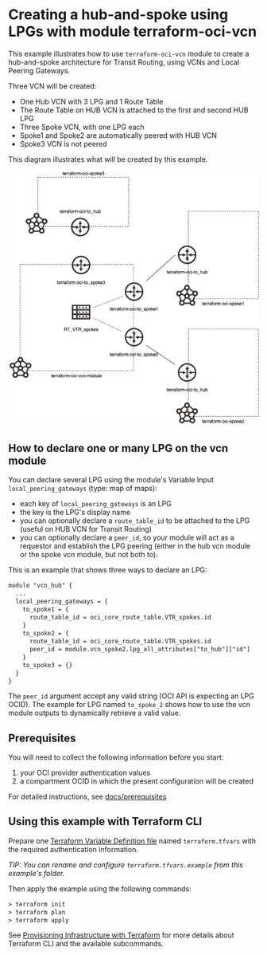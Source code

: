 # Creating a hub-and-spoke using LPGs with module terraform-oci-vcn

[Terraform Variable Definition file]:https://www.terraform.io/docs/language/values/variables.html#variable-definitions-tfvars-files
[Input Variables]:https://www.terraform.io/docs/language/values/variables.html
[Local Values]:https://www.terraform.io/docs/language/values/locals.html
[Named Values]:https://www.terraform.io/docs/language/expressions/references.html
[docs/prerequisites]:https://github.com/oracle-terraform-modules/terraform-oci-vcn/blob/main/docs/prerequisites.adoc
[docs/terraformoptions]:https://github.com/oracle-terraform-modules/terraform-oci-vcn/blob/main/docs/terraformoptions.adoc
[docs/routing_rules]:https://github.com/oracle-terraform-modules/terraform-oci-vcn/blob/main/docs/routing_rules.adoc
[Provisioning Infrastructure with Terraform]:https://www.terraform.io/docs/cli/run/index.html

This example illustrates how to use `terraform-oci-vcn` module to create a hub-and-spoke architecture for Transit Routing, using VCNs and Local Peering Gateways.

Three VCN will be created:

- One Hub VCN with 3 LPG and 1 Route Table
- The Route Table on HUB VCN is attached to the first and second HUB LPG
- Three Spoke VCN, with one LPG each
- Spoke1 and Spoke2 are automatically peered with HUB VCN
- Spoke3 VCN is not peered

This diagram illustrates what will be created by this example.

![diagram](https://github.com/oracle-terraform-modules/terraform-oci-vcn/blob/main/docs/images/hub-spoke-lpg.PNG?raw=true&sanitize=true)

## How to declare one or many LPG on the vcn module

You can declare several LPG using the module's Variable Input `local_peering_gateways` (type: map of maps):

- each key of `local_peering_gateways` is an LPG
- the key is the LPG's display name
- you can optionally declare a `route_table_id` to be attached to the LPG (useful on HUB VCN for Transit Routing)
- you can optionally declare a `peer_id`, so your module will act as a requestor and establish the LPG peering (either in the hub vcn module or the spoke vcn module, but not both to).

This is an example that shows three ways to declare an LPG:

```HCL
module "vcn_hub" {
  ...
  local_peering_gateways = {
    to_spoke1 = {
      route_table_id = oci_core_route_table.VTR_spokes.id
    }
    to_spoke2 = {
      route_table_id = oci_core_route_table.VTR_spokes.id
      peer_id = module.vcn_spoke2.lpg_all_attributes["to_hub"]["id"]
    }
    to_spoke3 = {}
  }
}
```

The `peer_id` argument accept any valid string (OCI API is expecting an LPG OCID). The example for LPG named `to_spoke_2` shows how to use the vcn module outputs to dynamically retrieve a valid value.

## Prerequisites

You will need to collect the following information before you start:

1. your OCI provider authentication values
2. a compartment OCID in which the present configuration will be created

For detailed instructions, see [docs/prerequisites]

## Using this example with Terraform CLI

Prepare one [Terraform Variable Definition file] named `terraform.tfvars` with the required authentication information.

*TIP: You can rename and configure `terraform.tfvars.example` from this example's folder.*

Then apply the example using the following commands:

```shell
> terraform init
> terraform plan
> terraform apply
```

See [Provisioning Infrastructure with Terraform] for more details about Terraform CLI and the available subcommands.
